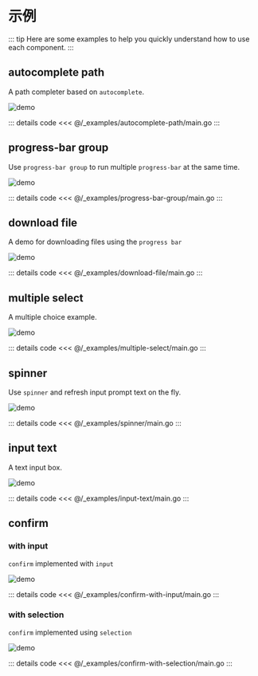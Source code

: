 # 示例

::: tip
Here are some examples to help you quickly understand how to use each component.
:::

## autocomplete path

A path completer based on `autocomplete`.

![demo](https://user-images.githubusercontent.com/65269574/184916654-999cd99d-94bf-4bd8-8d2c-87d547ec20d7.gif)

::: details code
<<< @/_examples/autocomplete-path/main.go
:::

## progress-bar group

Use `progress-bar group` to run multiple `progress-bar` at the same time.

![demo](https://user-images.githubusercontent.com/65269574/184917598-9ab058a3-30cd-4a4e-ba72-45d138e6b5b5.gif)

::: details code
<<< @/_examples/progress-bar-group/main.go
:::

## download file

A demo for downloading files using the `progress bar`

![demo](https://user-images.githubusercontent.com/65269574/185172321-d68a1754-7125-45ed-8239-6913c12c94ca.gif)

::: details code
<<< @/_examples/download-file/main.go
:::

## multiple select

A multiple choice example.

![demo](https://user-images.githubusercontent.com/65269574/184917889-b24c8777-f142-4b56-bcf0-d1042ef846d2.gif)

::: details code
<<< @/_examples/multiple-select/main.go
:::

## spinner

Use `spinner` and refresh input prompt text on the fly.

![demo](https://user-images.githubusercontent.com/65269574/184918112-419df5b7-f4f8-44ff-b421-c65841a4e5c7.gif)

::: details code
<<< @/_examples/spinner/main.go
:::

## input text

A text input box.

![demo](https://user-images.githubusercontent.com/65269574/184918464-96194014-0063-48bf-85f3-e0410bdaaba6.gif)

::: details code
<<< @/_examples/input-text/main.go
:::

## confirm

### with input

`confirm` implemented with `input`

![demo](https://user-images.githubusercontent.com/65269574/184920302-9c9c2cfd-4ca7-49d8-9192-8487b2832b36.gif)

::: details code
<<< @/_examples/confirm-with-input/main.go
:::

### with selection

`confirm` implemented using `selection`

![demo](https://user-images.githubusercontent.com/65269574/184919493-46a36849-d034-4677-92d0-d4bca15f7ac5.gif)

::: details code
<<< @/_examples/confirm-with-selection/main.go
:::
